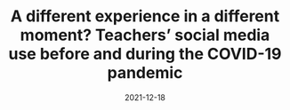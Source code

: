 ---
types: ["publication"]
date: 2021-12-18
layout: publication
publication_types: "journal"
title: "A different experience in a different moment? Teachers’ social media use before and during the COVID-19 pandemic"
co-authors: ["Stephen Aguilar","Josh Rosenberg","Tim Fütterer","Lexi Lishinski","Christian Fischer"]
outlets: ["AERA Open"]
projects: ["teachers' use of social media"]
topics: ["social media","teacher professional learning","informal learning","COVID-19"]
methods: ["survey","descriptive statistics","inferential statistics"]
link: "/2021-Aguilar-et-al-teachers-social-media.pdf"
link_type: "PDF" 
summary: "Teachers participate in professional learning activities to enhance their pedagogical knowledge and share best practices—and the increasing role of technologies in education, including social media, is shifting how this professional learning occurs. The COVID-19 pandemic provided an opportunity to consider the role of social media for professional learning. Using intensive longitudinal methods, we repeatedly surveyed 14 teachers’ use of social media both before and during the pandemic (N = 386 total responses). We found patterns in social media platforms uptake and their purposes, but teachers’ use of social media was largely idiosyncratic. Also, teachers demonstrated notable shifts in social media use after the pandemic started; multilevel models indicated that teachers were more likely to use social media to connect and share, especially, as well as learn and follow, compared with before the pandemic. Higher levels of COVID-19-related family stress were also associated with more use of social media to find materials."
citation: 'Aguilar, S. J., Rosenberg, J. M., <strong>Greenhalgh</strong>, S. P., Fütterer, T., Lishinski, A., & Fischer, C. (2021). A different experience in a different moment? Teachers’ social media use before and during the COVID-19 pandemic. <em>AERA Open</em>, <em>7</em>. <a href="https://doi.org/10.1177/23328584211063898">https://doi.org/10.1177/23328584211063898</a>'
---